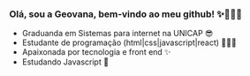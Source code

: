 ### Olá, sou a Geovana, bem-vindo ao meu github! ✨👩🏽‍💻

- Graduanda em Sistemas para internet na UNICAP 😎
- Estudante de programação (html|css|javascript|react) 👩🏽‍💻
- Apaixonada por tecnologia e front end ✨
- Estudando Javascript 🧡

<div>
  <a href ="https://beacons.al/GeovanaMaria">
  <img height ="188cm" scr="https://github-readme-stats.vercel.app/api?username=GeovanaMaria&show_icons=false&theme=dracula&include_all_commits=true&count_private=true"/>
